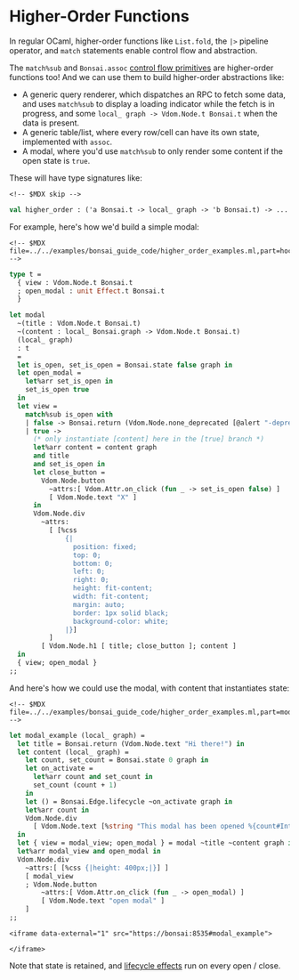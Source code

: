 # Higher-Order Functions

In regular OCaml, higher-order functions like `List.fold`, the `|>`
pipeline operator, and `match` statements enable control flow and
abstraction.

The `match%sub` and `Bonsai.assoc` [control flow
primitives](../guide/05-control_flow.mdx) are higher-order functions
too! And we can use them to build higher-order abstractions like:

-   A generic query renderer, which dispatches an RPC to fetch some
    data, and uses `match%sub` to display a loading indicator while the
    fetch is in progress, and some
    `local_ graph -> Vdom.Node.t Bonsai.t` when the data is present.
-   A generic table/list, where every row/cell can have its own state,
    implemented with `assoc`.
-   A modal, where you'd use `match%sub` to only render some content if
    the open state is `true`.

These will have type signatures like:

```{=html}
<!-- $MDX skip -->
```
``` ocaml
val higher_order : ('a Bonsai.t -> local_ graph -> 'b Bonsai.t) -> ... -> local_ graph -> 'c Bonsai.t
```

For example, here's how we'd build a simple modal:

```{=html}
<!-- $MDX file=../../examples/bonsai_guide_code/higher_order_examples.ml,part=hoc_modal -->
```
``` ocaml
type t =
  { view : Vdom.Node.t Bonsai.t
  ; open_modal : unit Effect.t Bonsai.t
  }

let modal
  ~(title : Vdom.Node.t Bonsai.t)
  ~(content : local_ Bonsai.graph -> Vdom.Node.t Bonsai.t)
  (local_ graph)
  : t
  =
  let is_open, set_is_open = Bonsai.state false graph in
  let open_modal =
    let%arr set_is_open in
    set_is_open true
  in
  let view =
    match%sub is_open with
    | false -> Bonsai.return (Vdom.Node.none_deprecated [@alert "-deprecated"])
    | true ->
      (* only instantiate [content] here in the [true] branch *)
      let%arr content = content graph
      and title
      and set_is_open in
      let close_button =
        Vdom.Node.button
          ~attrs:[ Vdom.Attr.on_click (fun _ -> set_is_open false) ]
          [ Vdom.Node.text "X" ]
      in
      Vdom.Node.div
        ~attrs:
          [ [%css
              {|
                position: fixed;
                top: 0;
                bottom: 0;
                left: 0;
                right: 0;
                height: fit-content;
                width: fit-content;
                margin: auto;
                border: 1px solid black;
                background-color: white;
              |}]
          ]
        [ Vdom.Node.h1 [ title; close_button ]; content ]
  in
  { view; open_modal }
;;
```

And here's how we could use the modal, with content that instantiates
state:

```{=html}
<!-- $MDX file=../../examples/bonsai_guide_code/higher_order_examples.ml,part=modal_example -->
```
``` ocaml
let modal_example (local_ graph) =
  let title = Bonsai.return (Vdom.Node.text "Hi there!") in
  let content (local_ graph) =
    let count, set_count = Bonsai.state 0 graph in
    let on_activate =
      let%arr count and set_count in
      set_count (count + 1)
    in
    let () = Bonsai.Edge.lifecycle ~on_activate graph in
    let%arr count in
    Vdom.Node.div
      [ Vdom.Node.text [%string "This modal has been opened %{count#Int} times..."] ]
  in
  let { view = modal_view; open_modal } = modal ~title ~content graph in
  let%arr modal_view and open_modal in
  Vdom.Node.div
    ~attrs:[ [%css {|height: 400px;|}] ]
    [ modal_view
    ; Vdom.Node.button
        ~attrs:[ Vdom.Attr.on_click (fun _ -> open_modal) ]
        [ Vdom.Node.text "open modal" ]
    ]
;;
```

```{=html}
<iframe data-external="1" src="https://bonsai:8535#modal_example">
```
```{=html}
</iframe>
```
Note that state is retained, and [lifecycle effects](./lifecycles.mdx)
run on every open / close.
